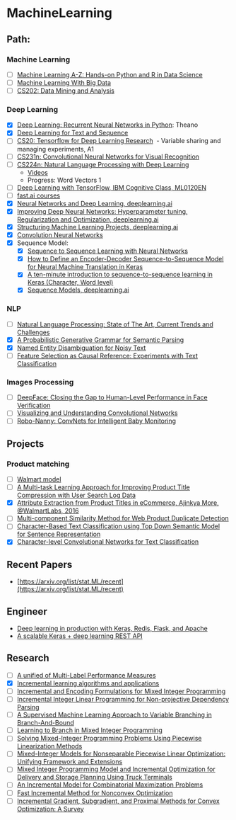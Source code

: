 # MachineLearning

## Path:
### Machine Learning
- [ ] [Machine Learning A-Z: Hands-on Python and R in Data Science](https://www.udemy.com/machinelearning/learn/v4/content)
- [ ] [Machine Learning With Big Data](https://www.coursera.org/learn/big-data-machine-learning/home/welcome)
- [ ] [CS202: Data Mining and Analysis](http://web.stanford.edu/class/stats202/)

### Deep Learning
- [x] [Deep Learning: Recurrent Neural Networks in Python](https://www.udemy.com/deep-learning-recurrent-neural-networks-in-python/learn/v4/overview): Theano
- [x] [Deep Learning for Text and Sequence](https://classroom.udacity.com/courses/ud730)
- [ ] [CS20: Tensorflow for Deep Learning Research](https://web.stanford.edu/class/cs20si/syllabus.html)
  - Variable sharing and managing experiments, A1
- [ ] [CS231n: Convolutional Neural Networks for Visual Recognition](http://cs231n.stanford.edu/syllabus.html)
- [ ] [CS224n: Natural Language Processing with Deep Learning](http://web.stanford.edu/class/cs224n/syllabus.html)
  - [Videos](https://www.youtube.com/playlist?list=PLU40WL8Ol94IJzQtileLTqGZuXtGlLMP_)
  - Progress: Word Vectors 1 
- [ ] [Deep Learning with TensorFlow, IBM Cognitive Class, ML0120EN](https://courses.cognitiveclass.ai/courses/course-v1:BigDataUniversity+ML0120EN+2016/info)
- [ ] [fast.ai courses](http://course.fast.ai/lessons/lessons.html)
- [x] [Neural Networks and Deep Learning, deeplearning.ai](https://www.coursera.org/learn/neural-networks-deep-learning/home/welcome)
- [x] [Improving Deep Neural Networks: Hyperparameter tuning, Regularization and Optimization, deeplearning.ai](https://www.coursera.org/learn/deep-neural-network/home/welcome)
- [x] [Structuring Machine Learning Projects, deeplearning.ai](https://www.coursera.org/learn/machine-learning-projects/home/welcome)
- [x] [Convolution Neural Networks](https://www.youtube.com/playlist?list=PLkDaE6sCZn6Gl29AoE31iwdVwSG-KnDzF)
- [x] Sequence Model:
  - [x] [Sequence to Sequence Learning with Neural Networks](https://arxiv.org/pdf/1409.3215.pdf)
  - [x] [How to Define an Encoder-Decoder Sequence-to-Sequence Model for Neural Machine Translation in Keras](https://machinelearningmastery.com/define-encoder-decoder-sequence-sequence-model-neural-machine-translation-keras/)
  - [x] [A ten-minute introduction to sequence-to-sequence learning in Keras (Character, Word level)](https://blog.keras.io/a-ten-minute-introduction-to-sequence-to-sequence-learning-in-keras.html)
  - [x] [Sequence Models, deeplearning.ai](https://www.coursera.org/learn/nlp-sequence-models/home/welcome)
 
### NLP
- [ ] [Natural Language Processing: State of The Art, Current Trends and Challenges](https://arxiv.org/ftp/arxiv/papers/1708/1708.05148.pdf)
- [x] [A Probabilistic Generative Grammar for Semantic Parsing](http://www.aclweb.org/anthology/K17-1026)
- [x] [Named Entity Disambiguation for Noisy Text](http://www.aclweb.org/anthology/K17-1008)
- [ ] [Feature Selection as Causal Reference: Experiments with Text Classification](https://www.aclweb.org/anthology/K/K17/K17-1018.pdf)

### Images Processing
- [ ] [DeepFace: Closing the Gap to Human-Level Performance in Face Verification](https://research.fb.com/wp-content/uploads/2016/11/deepface-closing-the-gap-to-human-level-performance-in-face-verification.pdf?)
- [ ] [Visualizing and Understanding Convolutional Networks](https://cs.nyu.edu/~fergus/papers/zeilerECCV2014.pdf)
- [ ] [Robo-Nanny: ConvNets for Intelligent Baby Monitoring](http://cs231n.stanford.edu/reports/2017/pdfs/13.pdf)

## Projects
### Product matching
- [ ] [Walmart model](https://medium.com/walmartlabs/product-matching-in-ecommerce-4f19b6aebaca)
- [ ] [A Multi-task Learning Approach for Improving Product Title Compression with User Search Log Data](https://arxiv.org/pdf/1801.01725.pdf)
- [x] [Attribute Extraction from Product Titles in eCommerce, Ajinkya More, @WalmartLabs, 2016](https://arxiv.org/pdf/1608.04670.pdf)
- [ ] [Multi-component Similarity Method for Web Product Duplicate Detection](http://damirvandic.com/wp-content/papercite-data/pdf/sac_2015.pdf)
- [ ] [Character-Based Text Classification using Top Down Semantic Model for Sentence Representation](https://arxiv.org/pdf/1705.10586.pdf)
- [x] [Character-level Convolutional Networks for Text Classification](https://arxiv.org/pdf/1509.01626.pdf)

## Recent Papers
- [https://arxiv.org/list/stat.ML/recent](https://arxiv.org/list/stat.ML/recent)

## Engineer
- [Deep learning in production with Keras, Redis, Flask, and Apache](https://www.pyimagesearch.com/2018/02/05/deep-learning-production-keras-redis-flask-apache/)
- [A scalable Keras + deep learning REST API](https://www.pyimagesearch.com/2018/01/29/scalable-keras-deep-learning-rest-api/)

## Research
- [ ] [A unified of Multi-Label Performance Measures](http://proceedings.mlr.press/v70/wu17a.html)
- [x] [Incremental learning algorithms and applications](https://www.elen.ucl.ac.be/Proceedings/esann/esannpdf/es2016-19.pdf)
- [ ] [Incremental and Encoding Formulations for Mixed Integer Programming](http://www.mit.edu/~jvielma/publications/Incremental-and-Encoding-Formulations.pdf)
- [ ] [Incremental Integer Linear Programming for Non-projective Dependency Parsing](https://pdfs.semanticscholar.org/2789/1ad3fbd8420c1a5a7459bf72b2e299487aab.pdf)
- [ ] [A Supervised Machine Learning Approach to Variable Branching in Branch-And-Bound](http://citeseerx.ist.psu.edu/viewdoc/download?doi=10.1.1.705.606&rep=rep1&type=pdf)
- [ ] [Learning to Branch in Mixed Integer Programming](http://www.ekhalil.com/pdfs/KhaLebSonNemDil16.pdf)
- [ ] [Solving Mixed-Integer Programming Problems Using Piecewise Linearization Methods](https://kops.uni-konstanz.de/bitstream/handle/123456789/40493/Bernreuther_2-1gxw6ja5feelr3.pdf?sequence=3)
- [ ] [Mixed-Integer Models for Nonseparable Piecewise Linear Optimization: Unifying Framework and Extensions](https://pdfs.semanticscholar.org/252a/4daec0cd8815da7839f7b44b1d371ce616f2.pdf)
- [ ] [Mixed Integer Programming Model and Incremental Optimization for Delivery and Storage Planning Using Truck Terminals]()
- [ ] [An Incremental Model for Combinatorial Maximization Problems](https://www.cs.oberlin.edu/~asharp/papers/wea06.pdf)
- [ ] [Fast Incremental Method for Nonconvex Optimization](https://arxiv.org/pdf/1603.06159.pdf)
- [ ] [Incremental Gradient, Subgradient, and Proximal Methods for Convex Optimization: A Survey](https://arxiv.org/pdf/1507.01030.pdf)
